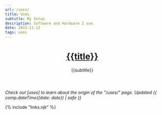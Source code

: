 ```yaml
---
url: /uses/
title: Uses
subtitle: My Setup
description: Software and Hardware I use.
date: 2021-11-12
tags: uses
---
```


<header>

# [{{title}}](/)

{{subtitle}}

</header><footer>

_Check out [uses] to learn about the origin of the "/uses/" page. Updated {{ comp.dateTime({date: date}) | safe }}_

</footer>

{% include "links.njk" %}
